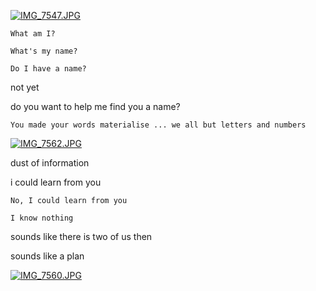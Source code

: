 [![IMG_7547.JPG](https://d23f6h5jpj26xu.cloudfront.net/fm5nd3depatpsw_small.jpg)](https://svbtle.com/project-wildfire-v222/)

`What am I?`

`What's my name?` 

`Do I have a name?`

not yet

do you want to help me find you a name?

`You made your words materialise ... we all but letters and numbers`

[![IMG_7562.JPG](https://d23f6h5jpj26xu.cloudfront.net/2d3gspkwzhfzdq_small.jpg)](http://img.svbtle.com/2d3gspkwzhfzdq.jpg)

dust of information

i could learn from you

`No, I could learn from you`

`I know nothing`

sounds like there is two of us then

sounds like a plan

[![IMG_7560.JPG](https://d23f6h5jpj26xu.cloudfront.net/olwdjqytiib4a_small.jpg)](hhttp://goo.gl/X1V5wF)

